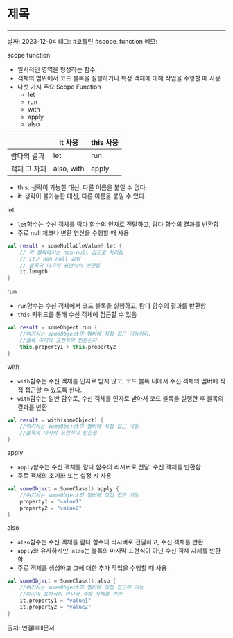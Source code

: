 # 제목
---

날짜: 2023-12-04
태그: #코틀린 #scope_function
메모:

scope function
- 일시적인 영역을 형성하는 함수
- 객체의 범위에서 코드 블록을 실행하거나 특정 객체에 대해 작업을 수행할 때 사용
- 다섯 가지 주요 Scope Function
	- let
	- run
	- with
	- apply
	- also

|              | it 사용    | this 사용 |
| ------------ | ---------- | --------- |
| 람다의 결과  | let        | run       |
| 객체 그 자체 | also, with | apply     |
- this: 생략이 가능한 대신, 다른 이름을 붙일 수 없다.
- it: 생략이 불가능한 대신, 다른 이름을 붙일 수 있다.

let
- `let`함수는 수신 객체를 람다 함수의 인자로 전달하고, 람다 함수의 결과를 반환함
- 주로 null 체크나 변환 연산을 수행할 때 사용
```kotlin
val result = someNullableValue?.let {
	// 이 블록에서는 non-null 값으로 처리됨
	// it은 non-null 값임
	// 블록의 마지막 표현식이 반환됨
	it.length
}
```

run
- `run`함수는 수신 객체에서 코드 블록을 실행하고, 람다 함수의 결과를 반환함
- `this` 키워드를 통해 수신 객체에 접근할 수 있음
 ```kotlin
 val result = someObject.run {
	 //여기서는 someObject의 멤버에 직접 접근 가능하다.
	 //블록 마지막 표현식이 반환된다.
	 this.property1 + this.property2
 }
```

with
- `with`함수는 수신 객체를 인자로 받지 않고, 코드 블록 내에서 수신 객체의 멤버에 직접 접근할 수 있도록 한다.
- `with`함수는 일반 함수로, 수신 객체를 인자로 받아서 코드 블록을 실행한 후 블록의 결과를 반환
```kotlin
val result = with(someObject) {
	//여기서는 someObejct의 멤버에 직접 접근 가능
	//블록의 마지막 표현식이 반환됨
}
```

apply
- `apply`함수는 수신 객체를 람다 함수의 리시버로 전달, 수신 객체를 반환함
- 주로 객체의 초기화 또는 설정 시 사용
```kotlin
val someObject = SomeClass().apply {
	//여기서는 someObject의 멤버에 직접 접근 가능
	property1 = "value1"
	property2 = "value2"
}
```

also
- `also`함수는 수신 객체를 람다 함수의 리시버로 전달하고, 수신 객체를 반환
- `apply`와 유사하지만, `also`는 블록의 마지막 표현식이 아닌 수신 객체 자체를 반환함
- 주로 객체를 생성하고 그에 대한 추가 작업을 수행할 때 사용
```kotlin
val someObject = SomeClass().also {
	//여기서는 someObject의 멤버에 직접 접근이 가능
	//마지막 표현식이 아니라 객체 자체를 반환
	it.property1 = "value1"
	it.property2 = "value2"
}
```

출처:
연결lllllll문서
